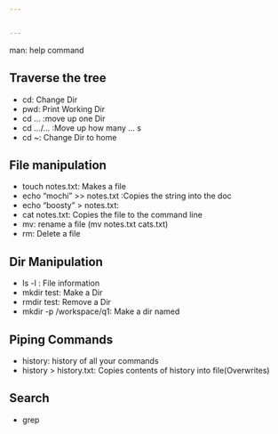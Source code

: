 ```yaml
---


---
```


<p>man: help command</p>
<h2 id="traverse-the-tree">Traverse the tree</h2>
<ul>
<li>cd: Change Dir</li>
<li>pwd: Print Working Dir</li>
<li>cd … :move up one Dir</li>
<li>cd …/… :Move up how many … s</li>
<li>cd ~: Change Dir to home</li>
</ul>
<h2 id="file-manipulation">File manipulation</h2>
<ul>
<li>touch notes.txt: Makes a file</li>
<li>echo “mochi” &gt;&gt; notes.txt :Copies the string into the doc</li>
<li>echo “boosty” &gt; notes.txt:</li>
<li>cat notes.txt: Copies the file to the command line</li>
<li>mv: rename a file (mv notes.txt cats.txt)</li>
<li>rm: Delete a file</li>
</ul>
<h2 id="dir-manipulation">Dir Manipulation</h2>
<ul>
<li>ls -l : File information</li>
<li>mkdir test: Make a Dir</li>
<li>rmdir test: Remove a Dir</li>
<li>mkdir -p /workspace/q1: Make a dir named</li>
</ul>
<h2 id="piping-commands">Piping Commands</h2>
<ul>
<li>history: history of all your commands</li>
<li>history &gt; history.txt: Copies contents of history into file(Overwrites)</li>
</ul>
<h2 id="search">Search</h2>
<ul>
<li>grep</li>
</ul>

